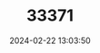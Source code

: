 ---
title: "33371"
category: "Dipterocarpus coriaceus"
draft: false
date: 2024-02-22 13:03:50
languages:
  Malay: ["Keruing"]
---